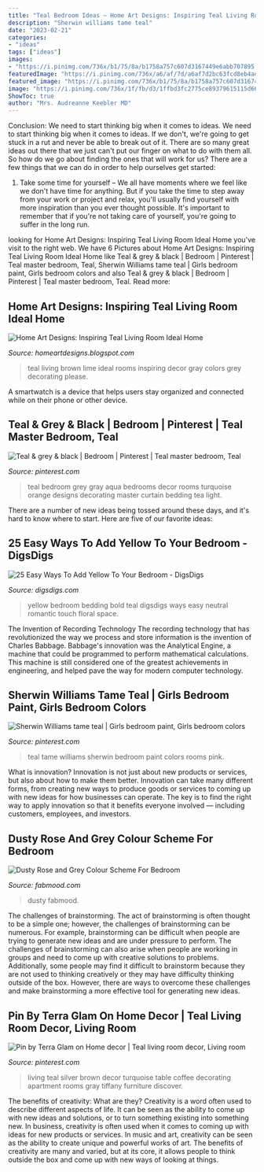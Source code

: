 ```yaml
---
title: "Teal Bedroom Ideas ~ Home Art Designs: Inspiring Teal Living Room Ideal Home"
description: "Sherwin williams tame teal"
date: "2023-02-21"
categories:
- "ideas"
tags: ["ideas"]
images:
- "https://i.pinimg.com/736x/b1/75/8a/b1758a757c607d3167449e6abb707895.jpg"
featuredImage: "https://i.pinimg.com/736x/a6/af/7d/a6af7d2bc63fcd8eb4ae5ae1eab0115a.jpg"
featured_image: "https://i.pinimg.com/736x/b1/75/8a/b1758a757c607d3167449e6abb707895.jpg"
image: "https://i.pinimg.com/736x/1f/fb/d3/1ffbd3fc2775ce89379615115d668574--gray-teal-bedrooms-gray-bedroom.jpg"
ShowToc: true
author: "Mrs. Audreanne Keebler MD"
---
```



Conclusion: We need to start thinking big when it comes to ideas.
We need to start thinking big when it comes to ideas. If we don't, we're going to get stuck in a rut and never be able to break out of it. There are so many great ideas out there that we just can't put our finger on what to do with them all. So how do we go about finding the ones that will work for us? There are a few things that we can do in order to help ourselves get started: 
1) Take some time for yourself – We all have moments where we feel like we don't have time for anything. But if you take the time to step away from your work or project and relax, you'll usually find yourself with more inspiration than you ever thought possible. It's important to remember that if you're not taking care of yourself, you're going to suffer in the long run.

	

		
looking for Home Art Designs: Inspiring Teal Living Room Ideal Home you've visit to the right web. We have 6 Pictures about Home Art Designs: Inspiring Teal Living Room Ideal Home like Teal &amp; grey &amp; black | Bedroom | Pinterest | Teal master bedroom, Teal, Sherwin Williams tame teal | Girls bedroom paint, Girls bedroom colors and also Teal &amp; grey &amp; black | Bedroom | Pinterest | Teal master bedroom, Teal. Read more:
		
    
## Home Art Designs: Inspiring Teal Living Room Ideal Home

<img loading=lazy src="http://1.bp.blogspot.com/-vXeMfPkpFGY/UhrEyqmLt5I/AAAAAAAAACk/kYO-7y-LeZs/s1600/teal-living-room-ideas.jpg" onerror="this.onerror=null;this.src='https://tse4.mm.bing.net/th?id=OIP.ENDARwZVs14jWSbgbdhz5QHaKY&amp;pid=15.1';" alt="Home Art Designs: Inspiring Teal Living Room Ideal Home">

_Source: homeartdesigns.blogspot.com_

>teal living brown lime ideal rooms inspiring decor gray colors grey decorating please. 

	

A smartwatch is a device that helps users stay organized and connected while on their phone or other device.

    
## Teal &amp; Grey &amp; Black | Bedroom | Pinterest | Teal Master Bedroom, Teal

<img loading=lazy src="https://i.pinimg.com/736x/1f/fb/d3/1ffbd3fc2775ce89379615115d668574--gray-teal-bedrooms-gray-bedroom.jpg" onerror="this.onerror=null;this.src='https://tse3.mm.bing.net/th?id=OIP.hWyhPvxQhUMqxpm3EUj4dwHaJ6&amp;pid=15.1';" alt="Teal &amp; grey &amp; black | Bedroom | Pinterest | Teal master bedroom, Teal">

_Source: pinterest.com_

>teal bedroom grey gray aqua bedrooms decor rooms turquoise orange designs decorating master curtain bedding tea light. 

	

There are a number of new ideas being tossed around these days, and it's hard to know where to start. Here are five of our favorite ideas: 

    
## 25 Easy Ways To Add Yellow To Your Bedroom - DigsDigs

<img loading=lazy src="https://www.digsdigs.com/photos/2018/09/05-a-teal-wall-and-bright-yellow-bedding-create-a-super-bold-contrast-and-a-wow-look.jpg" onerror="this.onerror=null;this.src='https://tse2.mm.bing.net/th?id=OIP.R_hvXPXtuemP8_f5TyvDfwHaLH&amp;pid=15.1';" alt="25 Easy Ways To Add Yellow To Your Bedroom - DigsDigs">

_Source: digsdigs.com_

>yellow bedroom bedding bold teal digsdigs ways easy neutral romantic touch floral space. 

	

The Invention of Recording Technology
The recording technology that has revolutionized the way we process and store information is the invention of Charles Babbage. Babbage's innovation was the Analytical Engine, a machine that could be programmed to perform mathematical calculations. This machine is still considered one of the greatest achievements in engineering, and helped pave the way for modern computer technology.

    
## Sherwin Williams Tame Teal | Girls Bedroom Paint, Girls Bedroom Colors

<img loading=lazy src="https://i.pinimg.com/736x/b1/75/8a/b1758a757c607d3167449e6abb707895.jpg" onerror="this.onerror=null;this.src='https://tse1.mm.bing.net/th?id=OIP.BikKvQw4QnnM3yje_uXOGwHaNK&amp;pid=15.1';" alt="Sherwin Williams tame teal | Girls bedroom paint, Girls bedroom colors">

_Source: pinterest.com_

>teal tame williams sherwin bedroom paint colors rooms pink. 

	

What is innovation?
Innovation is not just about new products or services, but also about how to make them better. Innovation can take many different forms, from creating new ways to produce goods or services to coming up with new ideas for how businesses can operate. The key is to find the right way to apply innovation so that it benefits everyone involved ― including customers, employees, and investors.

    
## Dusty Rose And Grey Colour Scheme For Bedroom

<img loading=lazy src="https://www.fabmood.com/inspiration/wp-content/uploads/2021/03/dusty-rose-and-grey-color-scheme-for-bedroom-570x1067.jpg" onerror="this.onerror=null;this.src='https://tse2.mm.bing.net/th?id=OIP.y4fsbj9a7FLmywL1gl7j5gHaN3&amp;pid=15.1';" alt="Dusty Rose and Grey Colour Scheme For Bedroom">

_Source: fabmood.com_

>dusty fabmood. 

	

The challenges of brainstorming.
The act of brainstorming is often thought to be a simple one; however, the challenges of brainstorming can be numerous. For example, brainstorming can be difficult when people are trying to generate new ideas and are under pressure to perform. The challenges of brainstorming can also arise when people are working in groups and need to come up with creative solutions to problems. Additionally, some people may find it difficult to brainstorm because they are not used to thinking creatively or they may have difficulty thinking outside of the box. However, there are ways to overcome these challenges and make brainstorming a more effective tool for generating new ideas.

    
## Pin By Terra Glam On Home Decor | Teal Living Room Decor, Living Room

<img loading=lazy src="https://i.pinimg.com/736x/a6/af/7d/a6af7d2bc63fcd8eb4ae5ae1eab0115a.jpg" onerror="this.onerror=null;this.src='https://tse3.mm.bing.net/th?id=OIP.jxLyGVLipSNL554ywlCYHQHaJ4&amp;pid=15.1';" alt="Pin by Terra Glam on Home decor | Teal living room decor, Living room">

_Source: pinterest.com_

>living teal silver brown decor turquoise table coffee decorating apartment rooms gray tiffany furniture discover. 

	

The benefits of creativity: What are they?
Creativity is a word often used to describe different aspects of life. It can be seen as the ability to come up with new ideas and solutions, or to turn something existing into something new. In business, creativity is often used when it comes to coming up with ideas for new products or services. In music and art, creativity can be seen as the ability to create unique and powerful works of art. The benefits of creativity are many and varied, but at its core, it allows people to think outside the box and come up with new ways of looking at things.

